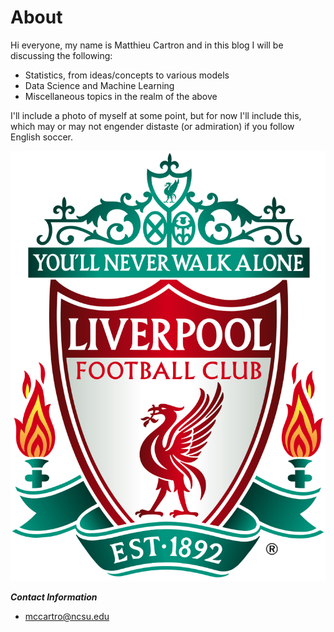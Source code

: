 # About
Hi everyone, my name is Matthieu Cartron and in this blog I will be discussing the following:
- Statistics, from ideas/concepts to various models
- Data Science and Machine Learning
- Miscellaneous topics in the realm of the above

I'll include a photo of myself at some point, but for now I'll include this, which may or may not engender distaste (or admiration) if you follow English soccer. 

![The Liverpool crest](Liverpool_FC.svg.png)


***Contact Information***
- mccartro@ncsu.edu

